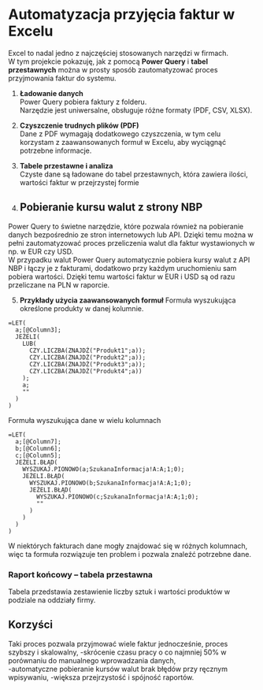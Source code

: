 # Automatyzacja przyjęcia faktur w Excelu

Excel to nadal jedno z najczęściej stosowanych narzędzi w firmach.  
W tym projekcie pokazuję, jak z pomocą **Power Query** i **tabel przestawnych** można w prosty sposób zautomatyzować proces przyjmowania faktur do systemu.

1. **Ładowanie danych**  
Power Query pobiera faktury z folderu.  
Narzędzie jest uniwersalne, obsługuje różne formaty (PDF, CSV, XLSX).

2. **Czyszczenie trudnych plików (PDF)**  
Dane z PDF wymagają dodatkowego czyszczenia, w tym celu korzystam z zaawansowanych formuł w Excelu, aby wyciągnąć potrzebne informacje.

3. **Tabele przestawne i analiza**  
Czyste dane są ładowane do tabel przestawnych, która zawiera ilości, wartości faktur w przejrzystej formie

4. ## Pobieranie kursu walut z strony NBP
Power Query to świetne narzędzie, które pozwala również na pobieranie danych bezpośrednio ze stron internetowych lub API.
Dzięki temu można w pełni zautomatyzować proces przeliczenia walut dla faktur wystawionych w np. w EUR czy USD.  
W przypadku walut Power Query automatycznie pobiera kursy walut z API NBP i łączy je z fakturami, dodatkowo przy każdym uruchomieniu sam pobiera wartości. 
Dzięki temu wartości faktur w EUR i USD są od razu przeliczane na PLN w raporcie. 

5. **Przykłady użycia zaawansowanych formuł**
Formuła wyszukująca określone produkty w danej kolumnie.
```excel
=LET(
  a;[@Column3];
  JEŻELI(
    LUB(
      CZY.LICZBA(ZNAJDŹ("Produkt1";a));
      CZY.LICZBA(ZNAJDŹ("Produkt2";a));
      CZY.LICZBA(ZNAJDŹ("Produkt3";a));
      CZY.LICZBA(ZNAJDŹ("Produkt4";a))
    );
    a;
    ""
  )
)
```

Formuła wyszukująca dane w wielu kolumnach
```excel
=LET(
  a;[@Column7];
  b;[@Column6];
  c;[@Column5];
  JEŻELI.BŁĄD(
    WYSZUKAJ.PIONOWO(a;SzukanaInformacja!A:A;1;0);
    JEŻELI.BŁĄD(
      WYSZUKAJ.PIONOWO(b;SzukanaInformacja!A:A;1;0);
      JEŻELI.BŁĄD(
        WYSZUKAJ.PIONOWO(c;SzukanaInformacja!A:A;1;0);
        ""
      )
    )
  )
)
```
W niektórych fakturach dane mogły znajdować się w różnych kolumnach, więc ta formuła rozwiązuje ten problem i pozwala znaleźć potrzebne dane.

### Raport końcowy – tabela przestawna
Tabela przedstawia zestawienie liczby sztuk i wartości produktów w podziale na oddziały firmy.  

## Korzyści 
Taki proces pozwala przyjmować wiele faktur jednocześnie, proces szybszy i skalowalny,
-skrócenie czasu pracy o co najmniej 50% w porównaniu do manualnego wprowadzania danych,  
-automatyczne pobieranie kursów walut brak błędów przy ręcznym wpisywaniu,
-większa przejrzystość i spójność raportów.
